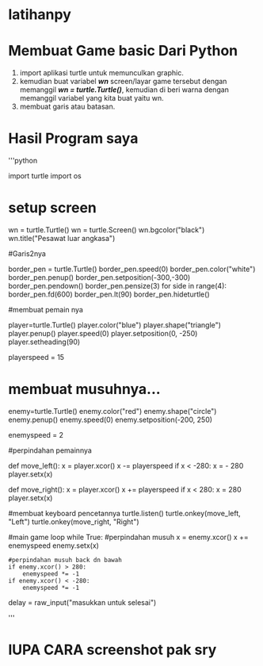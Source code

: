 # latihanpy

# Membuat Game basic Dari Python

1. import aplikasi turtle untuk memunculkan graphic.
2. kemudian buat variabel ***wn*** screen/layar game tersebut dengan memanggil ***wn = turtle.Turtle()***, kemudian di beri warna dengan memanggil variabel yang kita buat yaitu wn.
3. membuat garis atau batasan.

# Hasil Program saya
 

'''python


import turtle
import os

# setup screen

wn = turtle.Turtle()
wn = turtle.Screen()
wn.bgcolor("black")
wn.title("Pesawat luar angkasa")


#Garis2nya

border_pen = turtle.Turtle()
border_pen.speed(0)
border_pen.color("white")
border_pen.penup()
border_pen.setposition(-300,-300)
border_pen.pendown()
border_pen.pensize(3)
for side in range(4):
    border_pen.fd(600)
    border_pen.lt(90)
border_pen.hideturtle()

#membuat pemain nya

player=turtle.Turtle()
player.color("blue")
player.shape("triangle")
player.penup()
player.speed(0)
player.setposition(0, -250)
player.setheading(90)

playerspeed = 15

# membuat musuhnya...
enemy=turtle.Turtle()
enemy.color("red")
enemy.shape("circle")
enemy.penup()
enemy.speed(0)
enemy.setposition(-200, 250)

enemyspeed = 2

#perpindahan pemainnya

def move_left():
    x = player.xcor()
    x -= playerspeed
    if x < -280:
        x = - 280
    player.setx(x)
    
def move_right():
    x = player.xcor()
    x += playerspeed
    if x < 280:
        x = 280
    player.setx(x)

#membuat keyboard pencetannya
turtle.listen()
turtle.onkey(move_left, "Left")
turtle.onkey(move_right, "Right")

#main game loop
while True:
    #perpindahan musuh
    x = enemy.xcor()
    x += enemyspeed
    enemy.setx(x)

    #perpindahan musuh back dn bawah
    if enemy.xcor() > 280:
        enemyspeed *= -1
    if enemy.xcor() < -280:
        enemyspeed *= -1

delay = raw_input("masukkan untuk selesai")

'''

# lUPA CARA screenshot pak sry